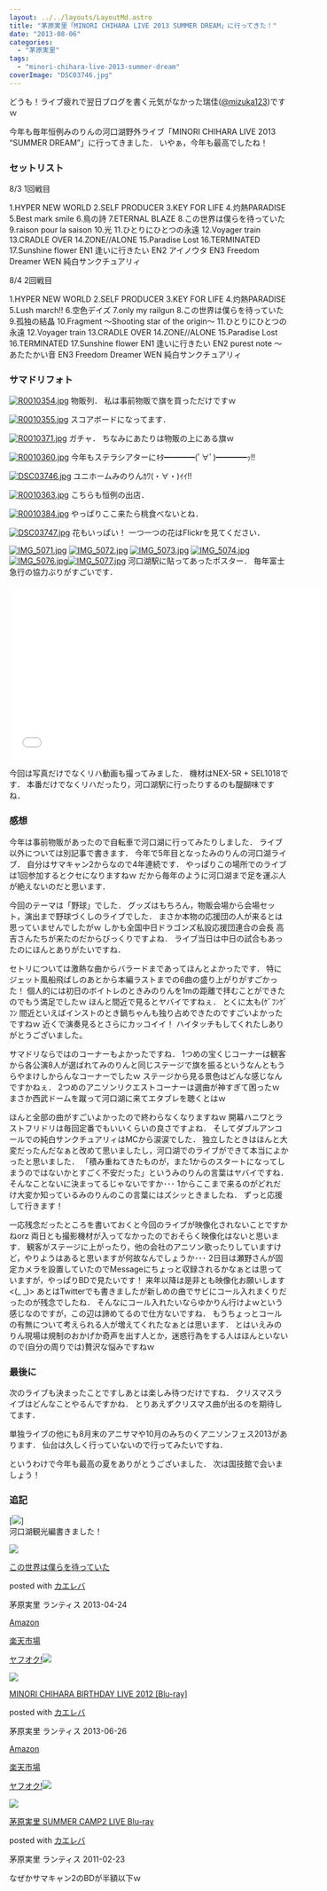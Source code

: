 ```yaml
---
layout: ../../layouts/LayoutMd.astro
title: "茅原実里「MINORI CHIHARA LIVE 2013 SUMMER DREAM」に行ってきた！"
date: "2013-08-06"
categories: 
  - "茅原実里"
tags: 
  - "minori-chihara-live-2013-summer-dream"
coverImage: "DSC03746.jpg"
---
```


どうも！ライブ疲れで翌日ブログを書く元気がなかった瑞佳([@mizuka123](https://twitter.com/mizuka123))ですｗ

今年も毎年恒例みのりんの河口湖野外ライブ「MINORI CHIHARA LIVE 2013 “SUMMER DREAM”」に行ってきました． いやぁ，今年も最高でしたね！

### セットリスト

8/3 1回戦目

1.HYPER NEW WORLD 2.SELF PRODUCER 3.KEY FOR LIFE 4.灼熱PARADISE 5.Best mark smile 6.鳥の詩 7.ETERNAL BLAZE 8.この世界は僕らを待っていた 9.raison pour la saison 10.光 11.ひとりにひとつの永遠 12.Voyager train 13.CRADLE OVER 14.ZONE//ALONE 15.Paradise Lost 16.TERMINATED 17.Sunshine flower EN1 逢いに行きたい EN2 アイノウタ EN3 Freedom Dreamer WEN 純白サンクチュアリィ

8/4 2回戦目

1.HYPER NEW WORLD 2.SELF PRODUCER 3.KEY FOR LIFE 4.灼熱PARADISE 5.Lush march!! 6.空色デイズ 7.only my railgun 8.この世界は僕らを待っていた 9.孤独の結晶 10.Fragment ～Shooting star of the origin～ 11.ひとりにひとつの永遠 12.Voyager train 13.CRADLE OVER 14.ZONE//ALONE 15.Paradise Lost 16.TERMINATED 17.Sunshine flower EN1 逢いに行きたい EN2 purest note ～あたたかい音 EN3 Freedom Dreamer WEN 純白サンクチュアリィ

### サマドリフォト

[![R0010354.jpg](/archive/images/9449507997_60959791c3_b.jpg)](http://www.flickr.com/photos/67522130@N08/9449507997/ "R0010354.jpg") 物販列． 私は事前物販で旗を買っただけですｗ

[![R0010355.jpg](/archive/images/9449509117_752c5ebdbd_b.jpg)](http://www.flickr.com/photos/67522130@N08/9449509117/ "R0010355.jpg") スコアボードになってます．

[![R0010371.jpg](/archive/images/9449518389_85e5507659_b.jpg)](http://www.flickr.com/photos/67522130@N08/9449518389/ "R0010371.jpg") ガチャ． ちなみにあたりは物販の上にある旗ｗ

[![R0010360.jpg](/archive/images/9449511589_9df4902383_b.jpg)](http://www.flickr.com/photos/67522130@N08/9449511589/ "R0010360.jpg") 今年もステラシアターにｷﾀ━━━━(ﾟ∀ﾟ)━━━━ｯ!!

[![DSC03746.jpg](/archive/images/9449543381_7702a3b269_b.jpg)](http://www.flickr.com/photos/67522130@N08/9449543381/ "DSC03746.jpg") ユニホームみのりんｶﾜ(・∀・)ｲｲ!!

[![R0010363.jpg](/archive/images/9449514213_512b8def48_b.jpg)](http://www.flickr.com/photos/67522130@N08/9449514213/ "R0010363.jpg") こちらも恒例の出店．

[![R0010384.jpg](/archive/images/9452318304_417ed30cee_b.jpg)](http://www.flickr.com/photos/67522130@N08/9452318304/ "R0010384.jpg") やっぱりここ来たら桃食べないとね．

[![DSC03747.jpg](/archive/images/9452329152_976da8e954_b.jpg)](http://www.flickr.com/photos/67522130@N08/9452329152/ "DSC03747.jpg") 花もいっぱい！ 一つ一つの花はFlickrを見てください．

[![IMG_5071.jpg](/archive/images/9452414994_38c493f6d9_b.jpg)](http://www.flickr.com/photos/67522130@N08/9452414994/ "IMG_5071.jpg") [![IMG_5072.jpg](/archive/images/9449632947_ed85648a12_b.jpg)](http://www.flickr.com/photos/67522130@N08/9449632947/ "IMG_5072.jpg") [![IMG_5073.jpg](/archive/images/9449634085_49ff613b77_b.jpg)](http://www.flickr.com/photos/67522130@N08/9449634085/ "IMG_5073.jpg") [![IMG_5074.jpg](/archive/images/9449635213_31545799bb_b.jpg)](http://www.flickr.com/photos/67522130@N08/9449635213/ "IMG_5074.jpg") [![IMG_5076.jpg](/archive/images/9452419906_21da5d8f91_b.jpg)](http://www.flickr.com/photos/67522130@N08/9452419906/ "IMG_5076.jpg")[![IMG_5077.jpg](/archive/images/9452421104_01910dbfcb_b.jpg)](http://www.flickr.com/photos/67522130@N08/9452421104/ "IMG_5077.jpg") 河口湖駅に貼ってあったポスター． 毎年富士急行の協力ぶりがすごいです．

<iframe src="//www.youtube.com/embed/X_n8m8dDHJg" width="560" height="315" frameborder="0" allowfullscreen="allowfullscreen"></iframe>

今回は写真だけでなくリハ動画も撮ってみました． 機材はNEX-5R + SEL1018です． 本番だけでなくリハだったり，河口湖駅に行ったりするのも醍醐味ですね．

### 感想

今年は事前物販があったので自転車で河口湖に行ってみたりしました． ライブ以外については別記事で書きます． 今年で5年目となったみのりんの河口湖ライブ． 自分はサマキャン2からなので4年連続です． やっぱりこの場所でのライブは1回参加するとクセになりますねｗ だから毎年のように河口湖まで足を運ぶ人が絶えないのだと思います．

今回のテーマは「野球」でした． グッズはもちろん，物販会場から会場セット，演出まで野球づくしのライブでした． まさか本物の応援団の人が来るとは思っていませんでしたがｗ しかも全国中日ドラゴンズ私設応援団連合の会長 高吉さんたちが来たのだからびっくりですよね． ライブ当日は中日の試合もあったのにほんとありがたいですね．

セトリについては激熱な曲からバラードまであってほんとよかったです． 特にジェット風船飛ばしのあとから本編ラストまでの6曲の盛り上がりがすごかった！ 個人的には初日のボイトレのときみのりんを1mの距離で拝むことができたのでもう満足でしたｗ ほんと間近で見るとヤバイですねぇ． とくに太も(ｹﾞﾌﾝｹﾞﾌﾝ 間近といえばインストのとき鍋ちゃんも独り占めできたのですごいよかったですねｗ 近くで演奏見るとさらにカッコイイ！ ハイタッチもしてくれたしありがとうございました。

サマドリならではのコーナーもよかったですね． 1つめの宝くじコーナーは観客から各公演8人が選ばれてみのりんと同じステージで旗を振るというなんともうらやまけしからんなコーナーでしたｗ ステージから見る景色はどんな感じなんですかねぇ． 2つめのアニソンリクエストコーナーは選曲が神すぎて困ったｗ まさか西武ドームを蹴って河口湖に来てエタブレを聴くとはｗ

ほんと全部の曲がすごいよかったので終わらなくなりますねｗ 開幕ハニワとラストフリドリは毎回定番でもいいくらいの良さですよね． そしてダブルアンコールでの純白サンクチュアリィはMCから涙涙でした． 独立したときはほんと大変だったんだなぁと改めて思いましたし，河口湖でのライブができて本当によかったと思いました． 「積み重ねてきたものが，また1からのスタートになってしまうのではないかとすごく不安だった」というみのりんの言葉はヤバイですね． そんなことないに決まってるじゃないですか･･･ 1からここまで来るのがどれだけ大変か知っているみのりんのこの言葉にはズシッときましたね． ずっと応援して行きます！

一応残念だったところを書いておくと今回のライブが映像化されないことですかねorz 両日とも撮影機材が入ってなかったのでおそらく映像化はないと思います． 観客がステージに上がったり，他の会社のアニソン歌ったりしていますけど，やりようはあると思いますが何故なんでしょうか･･･ 2日目は瀬野さんが固定カメラを設置していたのでMessageにちょっと収録されるかなぁとは思っていますが，やっぱりBDで見たいです！ 来年以降は是非とも映像化お願いします<(\_ \_)> あとはTwitterでも書きましたが新しめの曲でサビにコール入れまくりだったのが残念でしたね． そんなにコール入れたいならゆかりん行けよｗという感じなのですが，この辺は諦めてるので仕方ないですね． もうちょっとコールの有無について考えられる人が増えてくれたなぁとは思います． とはいえみのりん現場は規制のおかげか奇声を出す人とか，迷惑行為をする人はほんといないので(自分の周りでは)贅沢な悩みですねｗ

### 最後に

次のライブも決まったことですしあとは楽しみ待つだけですね． クリスマスライブはどんなことやるんですかね． とりあえずクリスマス曲が出るのを期待してます．

単独ライブの他にも8月末のアニサマや10月のみちのくアニソンフェス2013があります． 仙台は久しく行っていないので行ってみたいですね．

というわけで今年も最高の夏をありがとうございました． 次は国技館で会いましょう！

### 追記

[![](http://capture.heartrails.com/150x130/shadow?//mizuka123.net/3963/)]  
河口湖観光編書きました！

[![](/archive/images/41Wnkc%2BfBiL._SL160_.jpg)](https://www.amazon.co.jp/exec/obidos/ASIN/B00BEZSJZI/mizuka123-22/ref=nosim/)

[この世界は僕らを待っていた](https://www.amazon.co.jp/exec/obidos/ASIN/B00BEZSJZI/mizuka123-22/ref=nosim/)

posted with [カエレバ](http://kaereba.com)

茅原実里 ランティス 2013-04-24

[Amazon](http://www.amazon.co.jp/gp/search?keywords=%96l%82%E7&__mk_ja_JP=%83J%83%5E%83J%83i&tag=mizuka123-22 "アマゾン")

[楽天市場](http://hb.afl.rakuten.co.jp/hgc/032b53ee.4b34c5ee.0f4a541e.f440145e/?pc=http%3A%2F%2Fsearch.rakuten.co.jp%2Fsearch%2Fmall%2F%25E5%2583%2595%25E3%2582%2589%2F-%2Ff.1-p.1-s.1-sf.0-st.A-v.2%3Fx%3D0%26scid%3Daf_ich_link_urltxt%26m%3Dhttp%3A%2F%2Fm.rakuten.co.jp%2F "楽天市場")

[ヤフオク!![](//ad.jp.ap.valuecommerce.com/servlet/gifbanner?sid=3066752&pid=881990645)](//ck.jp.ap.valuecommerce.com/servlet/referral?sid=3066752&pid=881990645&vc_url=http%3A%2F%2Fauctions.search.yahoo.co.jp%2Fsearch%3Fvo%3D%26ve%3D%26auccat%3D0%26aucminprice%3D%26aucmaxprice%3D%26aucmin_bidorbuy_price%3D%26aucmax_bidorbuy_price%3D%26loc_cd%3D0%26abatch%3D0%26istatus%3D0%26filtered%3D1%26ei%3DUTF-8%26tab_ex%3Dcommerce%26va%3D%25E5%2583%2595%25E3%2582%2589 "ヤフオク!")

[![](/archive/images/41Vg8n1EPVL._SL160_.jpg)](https://www.amazon.co.jp/exec/obidos/ASIN/B00CDXLJTS/mizuka123-22/ref=nosim/)

[MINORI CHIHARA BIRTHDAY LIVE 2012 \[Blu-ray\]](https://www.amazon.co.jp/exec/obidos/ASIN/B00CDXLJTS/mizuka123-22/ref=nosim/)

posted with [カエレバ](http://kaereba.com)

茅原実里 ランティス 2013-06-26

[Amazon](http://www.amazon.co.jp/gp/search?keywords=MINORI%20CHIHARA%20BIRTHDAY%20LIVE%202012&__mk_ja_JP=%83J%83%5E%83J%83i&tag=mizuka123-22 "アマゾン")

[楽天市場](http://hb.afl.rakuten.co.jp/hgc/032b53ee.4b34c5ee.0f4a541e.f440145e/?pc=http%3A%2F%2Fsearch.rakuten.co.jp%2Fsearch%2Fmall%2FMINORI%2520CHIHARA%2520BIRTHDAY%2520LIVE%25202012%2F-%2Ff.1-p.1-s.1-sf.0-st.A-v.2%3Fx%3D0%26scid%3Daf_ich_link_urltxt%26m%3Dhttp%3A%2F%2Fm.rakuten.co.jp%2F "楽天市場")

[ヤフオク!![](//ad.jp.ap.valuecommerce.com/servlet/gifbanner?sid=3066752&pid=881990645)](//ck.jp.ap.valuecommerce.com/servlet/referral?sid=3066752&pid=881990645&vc_url=http%3A%2F%2Fauctions.search.yahoo.co.jp%2Fsearch%3Fvo%3D%26ve%3D%26auccat%3D0%26aucminprice%3D%26aucmaxprice%3D%26aucmin_bidorbuy_price%3D%26aucmax_bidorbuy_price%3D%26loc_cd%3D0%26abatch%3D0%26istatus%3D0%26filtered%3D1%26ei%3DUTF-8%26tab_ex%3Dcommerce%26va%3DMINORI%2520CHIHARA%2520BIRTHDAY%2520LIVE%25202012 "ヤフオク!")

[![](/archive/images/61YtvCPXsXL._SL160_.jpg)](https://www.amazon.co.jp/exec/obidos/ASIN/B004GBLGHA/mizuka123-22/ref=nosim/)

[茅原実里 SUMMER CAMP2 LIVE Blu-ray](https://www.amazon.co.jp/exec/obidos/ASIN/B004GBLGHA/mizuka123-22/ref=nosim/)

posted with [カエレバ](http://kaereba.com)

茅原実里 ランティス 2011-02-23

なぜかサマキャン2のBDが半額以下ｗ
